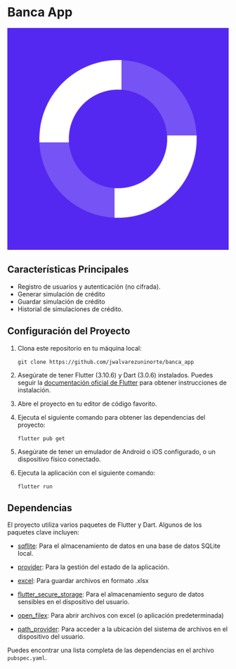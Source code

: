 # Banca App

![Banca App Logo](/assets/images/banca_icon.png)

## Características Principales

- Registro de usuarios y autenticación (no cifrada).
- Generar simulación de crédito
- Guardar simulación de crédito
- Historial de simulaciones de crédito.

## Configuración del Proyecto

1. Clona este repositorio en tu máquina local:

   ```shell
   git clone https://github.com/jwalvarezuninorte/banca_app
   ```

2. Asegúrate de tener Flutter (3.10.6) y Dart (3.0.6) instalados. Puedes seguir la [documentación oficial de Flutter](https://flutter.dev/docs/get-started/install) para obtener instrucciones de instalación.

3. Abre el proyecto en tu editor de código favorito.

4. Ejecuta el siguiente comando para obtener las dependencias del proyecto:

   ```shell
   flutter pub get
   ```

5. Asegúrate de tener un emulador de Android o iOS configurado, o un dispositivo físico conectado.

6. Ejecuta la aplicación con el siguiente comando:

   ```shell
   flutter run
   ```

## Dependencias

El proyecto utiliza varios paquetes de Flutter y Dart. Algunos de los paquetes clave incluyen:

- [sqflite](https://pub.dev/packages/sqflite): Para el almacenamiento de datos en una base de datos SQLite local.

- [provider](https://pub.dev/packages/provider): Para la gestión del estado de la aplicación.

- [excel](https://pub.dev/packages/excel): Para guardar archivos en formato .xlsx

- [flutter_secure_storage](https://pub.dev/packages/flutter_secure_storage): Para el almacenamiento seguro de datos sensibles en el dispositivo del usuario.

- [open_filex](https://pub.dev/packages/open_filex): Para abrir archivos con excel (o aplicación predeterminada)

- [path_provider](https://pub.dev/packages/path_provider): Para acceder a la ubicación del sistema de archivos en el dispositivo del usuario.

Puedes encontrar una lista completa de las dependencias en el archivo `pubspec.yaml`.
